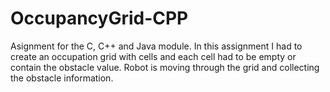 # OccupancyGrid-CPP
Asignment for the C, C++ and Java module. In this assignment I had to create an occupation grid with cells and each cell had to be empty or contain the obstacle value.
Robot is moving through the grid and collecting the obstacle information.
